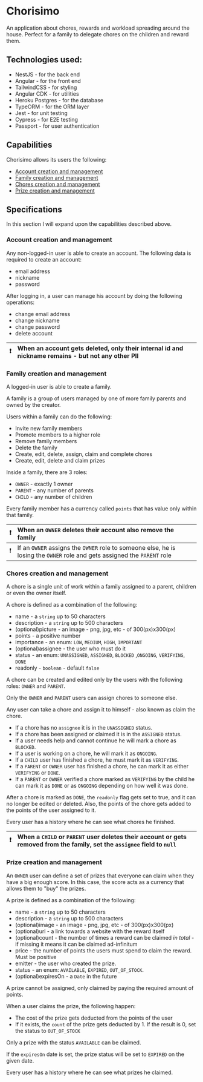 # Chorisimo

An application about chores, rewards and workload spreading around the house. Perfect for a family to delegate chores on
the children and reward them.

## Technologies used:

- NestJS - for the back end
- Angular - for the front end
- TailwindCSS - for styling
- Angular CDK - for utilities
- Heroku Postgres - for the database
- TypeORM - for the ORM layer
- Jest - for unit testing
- Cypress - for E2E testing
- Passport - for user authentication

## Capabilities

Chorisimo allows its users the following:

- [Account creation and management](#account)
- [Family creation and management](#family)
- [Chores creation and management](#chores)
- [Prize creation and management](#prizes)

## Specifications

In this section I will expand upon the capabilities described above.

### Account creation and management <a id="account"></a>

Any non-logged-in user is able to create an account.
The following data is required to create an account:

- email address
- nickname
- password

After logging in, a user can manage his account by doing the following operations:

- change email address
- change nickname
- change password
- delete account

| :exclamation: | When an account gets deleted, only their internal id and nickname remains - but not any other PII |
|---------------|:--------------------------------------------------------------------------------------------------|

### Family creation and management <a id="family"></a>

A logged-in user is able to create a family.

A family is a group of users managed by one of more family parents and owned by the creator.

Users within a family can do the following:

- Invite new family members
- Promote members to a higher role
- Remove family members
- Delete the family
- Create, edit, delete, assign, claim and complete chores
- Create, edit, delete and claim prizes

Inside a family, there are 3 roles:

- `OWNER` - exactly 1 owner
- `PARENT` - any number of parents
- `CHILD` - any number of children

Every family member has a currency called `points` that has value only within that family.

| :exclamation: | When an `OWNER` deletes their account also remove the family                                                              |
|---------------|:--------------------------------------------------------------------------------------------------------------------------|
| :exclamation: | If an `OWNER` assigns the `OWNER` role to someone else, he is losing the `OWNER` role and gets assigned the `PARENT` role |                                                           |

### Chores creation and management <a id="chores"></a>

A chore is a single unit of work within a family assigned to a parent, children or even the owner itself.

A chore is defined as a combination of the following:

- name - a `string` up to 50 characters
- description - a `string` up to 500 characters
- (optional)picture - an image - png, jpg, etc - of 300(px)x300(px)
- points - a positive number
- importance - an enum: `LOW`, `MEDIUM`, `HIGH`, `IMPORTANT`
- (optional)assignee - the user who must do it
- status - an enum: `UNASSIGNED`, `ASSIGNED`, `BLOCKED` ,`ONGOING`, `VERIFYING`, `DONE`
- readonly - `boolean` - default `false`

A chore can be created and edited only by the users with the following roles: `OWNER` and `PARENT`.

Only the `OWNER` and `PARENT` users can assign chores to someone else.

Any user can take a chore and assign it to himself - also known as claim the chore.

- If a chore has no `assignee` it is in the `UNASSIGNED` status.
- If a chore has been assigned or claimed it is in the `ASSIGNED` status.
- If a user needs help and cannot continue he will mark a chore as `BLOCKED`.
- If a user is working on a chore, he will mark it as `ONGOING`.
- If a `CHILD` user has finished a chore, he must mark it as `VERIFYING`.
- If a `PARENT` or `OWNER` user has finished a chore, he can mark it as either `VERIFYING` or `DONE`.
- If a `PARENT` or `OWNER` verified a chore marked as `VERIFYING` by the child he can mark it as `DONE` or as `ONGOING`
  depending on how well it was done.

After a chore is marked as `DONE`, the `readonly` flag gets set to true, and it can no longer be edited or deleted.
Also, the points of the chore gets added to the points of the user assigned to it.

Every user has a history where he can see what chores he finished.

| :exclamation: | When a `CHILD` or `PARENT` user deletes their account or gets removed from the family, set the `assignee` field to `null` |
|---------------|:--------------------------------------------------------------------------------------------------------------------------|

### Prize creation and management <a id="prizes"></a>

An `OWNER` user can define a set of prizes that everyone can claim when they have a big enough score. In this case, the
score acts as a currency that allows them to "buy" the prizes.

A prize is defined as a combination of the following:

- name - a `string` up to 50 characters
- description - a `string` up to 500 characters
- (optional)image - an image - png, jpg, etc - of 300(px)x300(px)
- (optional)url - a link towards a website with the reward itself
- (optional)count - the number of times a reward can be claimed _in total_ - if missing it means it can be claimed
  ad-infinitum
- price - the number of points the users must spend to claim the reward. Must be positive
- emitter - the user who created the prize.
- status - an enum: `AVAILABLE`, `EXPIRED`, `OUT_OF_STOCK`.
- (optional)expiresOn - a `Date` in the future

A prize cannot be assigned, only claimed by paying the required amount of points.

When a user claims the prize, the following happen:

- The cost of the prize gets deducted from the points of the user
- If it exists, the `count` of the prize gets deducted by 1. If the result is 0, set the status to `OUT_OF_STOCK`

Only a prize with the status `AVAILABLE` can be claimed.

If the `expiresOn` date is set, the prize status will be set to `EXPIRED` on the given date.

Every user has a history where he can see what prizes he claimed.
